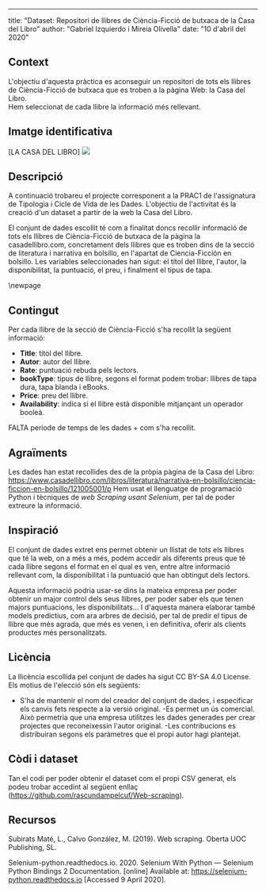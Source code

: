---
title: "Dataset: Repositori de llibres de Ciència-Ficció de butxaca de la Casa del Libro"
author: "Gabriel Izquierdo i Mireia Olivella"
date: "10 d'abril del 2020"


## Context
L'objectiu d'aquesta pràctica es aconseguir un repositori de tots els llibres de Ciència-Ficció de butxaca que es troben a la pàgina Web: la Casa del Libro.  
Hem seleccionat de cada llibre la informació més rellevant. 


## Imatge identificativa
[LA CASA DEL LIBRO]
<a><img src="https://github.com/rascundampelcuf/Web-scraping/pdf/library.jpg"></a>


## Descripció
A continuació trobareu el projecte corresponent a la PRAC1 de l'assignatura de Tipologia i Cicle de Vida de les Dades. L'objectiu de l'activitat és la creació d'un dataset a partir de la web la Casa del Libro. 

El conjunt de dades escollit té com a finalitat doncs recollir informació de tots els llibres de Ciència-Ficció de butxaca de la pàgina la casadellibro.com, concretament dels llibres que es troben dins de la secció de literatura i narrativa en bolsillo, en l'apartat de Ciencia-Ficción en bolsillo. 
Les variables seleccionades han sigut: el títol del llibre, l'autor, la disponibilitat, la puntuació, el preu, i finalment el tipus de tapa. 



\newpage
## Contingut

Per cada llibre de la secció de Ciència-Ficció s'ha recollit la següent informació: 

* **Title**: títol del llibre.
* **Autor**: autor del llibre.  
* **Rate**: puntuació rebuda pels lectors.   
* **bookType**: tipus de llibre, segons el format podem trobar: llibres de tapa dura, tapa blanda i eBooks.
* **Price**: preu del llibre.  
* **Availability**: indica si el llibre està disponible mitjançant un operador booleà.

FALTA periode de temps de les dades + com s'ha recollit. 



## Agraïments
Les dades han estat recollides des de la pròpia pàgina de la Casa del Libro: https://www.casadellibro.com/libros/literatura/narrativa-en-bolsillo/ciencia-ficcion-en-bolsillo/121005001/p
Hem usat el llenguatge de programació Python i tècniques de *web Scraping usant Selenium*, per tal de poder extreure la informació. 


## Inspiració
El conjunt de dades extret ens permet obtenir un llistat de tots els llibres que té la web, on a més a més, podem accedir als diferents preus que té cada llibre segons el format en el qual es ven, entre altre informació rellevant com, la disponibilitat i la puntuació que han obtingut dels lectors. 

Aquesta informació podria usar-se dins la mateixa empresa per poder obtenir un major control dels seus llibres, per poder saber els que tenen majors puntuacions, les disponibilitats... I d'aquesta manera elaborar també models predictius, com ara arbres de decisió, per tal de predir el tipus de llibre que més agrada, que més es venen, i en definitiva, oferir als clients productes més personalitzats. 


## Licència
La llicència escollida pel conjunt de dades ha sigut CC BY-SA 4.0 License. Els motius de l'elecció són els següents:
- S'ha de mantenir el nom del creador del conjunt de dades, i especificar els canvis fets respecte a la versió original.
-Es permet un ús comercial. Això permetria que una empresa utilitzes les dades generades per crear projectes que reconeixessin l'autor original. 
-Les contribucions es distribuiran segons els paràmetres que el propi autor hagi plantejat.



## Còdi i dataset
Tan el codi per poder obtenir el dataset com el propi CSV generat, els podeu trobar accedint al següent enllaç (https://github.com/rascundampelcuf/Web-scraping).


## Recursos
Subirats Maté, L., Calvo González, M. (2019). Web scraping. Oberta UOC Publishing, SL.

Selenium-python.readthedocs.io. 2020. Selenium With Python — Selenium Python Bindings 2 Documentation. [online] Available at: <https://selenium-python.readthedocs.io> [Accessed 9 April 2020].